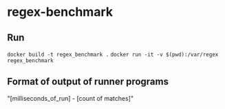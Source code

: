 # regex-benchmark


## Run
```docker build -t regex_benchmark .```
```docker run -it -v $(pwd):/var/regex regex_benchmark```

## Format of output of runner programs

"[milliseconds_of_run] - [count of matches]"